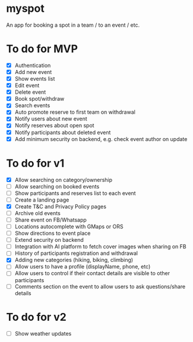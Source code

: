 # myspot
An app for booking a spot in a team / to an event / etc.

# To do for MVP
- [x] Authentication
- [x] Add new event
- [x] Show events list
- [x] Edit event
- [x] Delete event
- [x] Book spot/withdraw
- [x] Search events
- [x] Auto promote reserve to first team on withdrawal
- [x] Notify users about new event
- [x] Notify reserves about open spot 
- [x] Notify participants about deleted event 
- [x] Add minimum security on backend, e.g. check event author on update

# To do for v1
- [x] Allow searching on category/ownership
- [ ] Allow searching on booked events
- [ ] Show participants and reserves list to each event
- [ ] Create a landing page
- [x] Create T&C and Privacy Policy pages
- [ ] Archive old events
- [ ] Share event on FB/Whatsapp
- [ ] Locations autocomplete with GMaps or ORS
- [ ] Show directions to event place
- [ ] Extend security on backend
- [ ] Integration with AI platform to fetch cover images when sharing on FB
- [ ] History of participants registration and withdrawal
- [x] Adding new categories (hiking, biking, climbing)
- [ ] Allow users to have a profile (displayName, phone, etc)
- [ ] Allow users to control if their contact details are visible to other participants
- [ ] Comments section on the event to allow users to ask questions/share details

# To do for v2
- [ ] Show weather updates